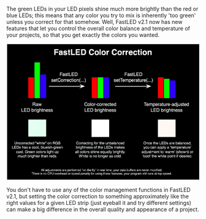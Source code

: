 The green LEDs in your LED pixels shine much more brightly than the red or blue LEDs; this means that any color you try to mix is inherently 'too green' unless you correct for that somehow.   Well, FastLED v2.1 now has new features that let you control the overall color balance and temperature of your projects, so that you get exactly the colors you wanted.
  
![](images/FastLEDColorCorrection.jpg)

You don't have to use any of the color management functions in FastLED v2.1, but setting the color correction to something approximately like the right values for a given LED strip (just eyeball it and try different settings) can make a big difference in the overall quality and appearance of a project.
